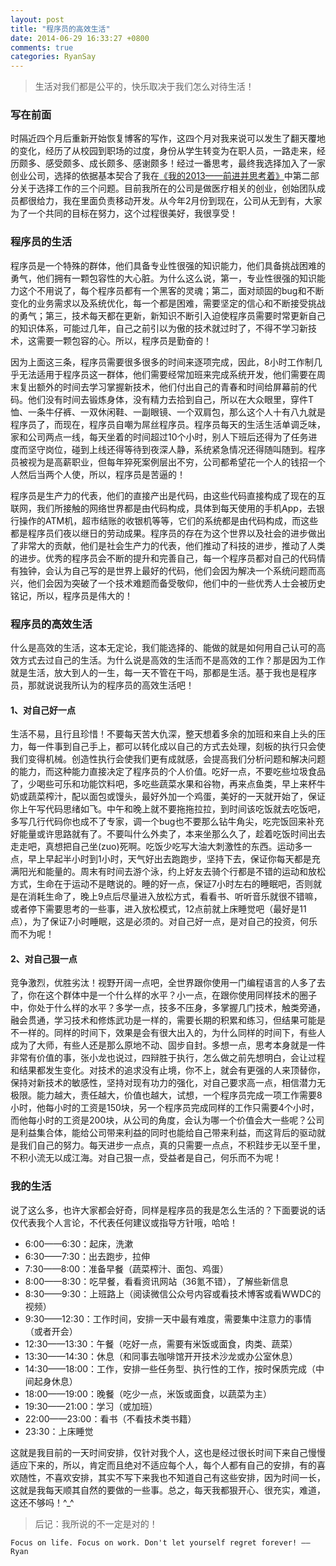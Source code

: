 ```yaml
---
layout: post
title: "程序员的高效生活"
date: 2014-06-29 16:33:27 +0800
comments: true
categories: RyanSay
---
```

> 生活对我们都是公平的，快乐取决于我们怎么对待生活！

<!--More-->

### 写在前面
时隔近四个月后重新开始恢复博客的写作，这四个月对我来说可以发生了翻天覆地的变化，经历了从校园到职场的过度，身份从学生转变为在职人员，一路走来，经历颇多、感受颇多、成长颇多、感谢颇多！经过一番思考，最终我选择加入了一家创业公司，选择的依据基本契合了我在[《我的2013——前进并思考着》](http://ryantang.me/blog/2014/01/01/my-2013/)中第二部分关于选择工作的三个问题。目前我所在的公司是做医疗相关的创业，创始团队成员都很给力，我在里面负责移动开发。从今年2月份到现在，公司从无到有，大家为了一个共同的目标在努力，这个过程很美好，我很享受！

### 程序员的生活
程序员是一个特殊的群体，他们具备专业性很强的知识能力，他们具备挑战困难的勇气，他们拥有一颗包容性的大心脏。为什么这么说，第一，专业性很强的知识能力这个不用说了，每个程序员都有一个黑客的灵魂；第二，面对顽固的bug和不断变化的业务需求以及系统优化，每一个都是困难，需要坚定的信心和不断接受挑战的勇气；第三，技术每天都在更新，新知识不断引入迫使程序员需要时常更新自己的知识体系，可能过几年，自己之前引以为傲的技术就过时了，不得不学习新技术，这需要一颗包容的心。所以，程序员是勤奋的！

因为上面这三条，程序员需要很多很多的时间来逐项完成，因此，8小时工作制几乎无法适用于程序员这一群体，他们需要经常加班来完成系统开发，他们需要在周末复出额外的时间去学习掌握新技术，他们付出自己的青春和时间给屏幕前的代码。他们没有时间去锻炼身体，没有精力去拾到自己，所以在大众眼里，穿件T恤、一条牛仔裤、一双休闲鞋、一副眼镜、一个双肩包，那么这个人十有八九就是程序员了，而现在，程序员自嘲为屌丝程序员。程序员每天的生活生活单调乏味，家和公司两点一线，每天坐着的时间超过10个小时，别人下班后还得为了任务进度而坚守岗位，碰到上线还得等待到夜深人静，系统紧急情况还得随叫随到。程序员被视为是高薪职业，但每年猝死案例层出不穷，公司都希望花一个人的钱招一个人然后当两个人使，所以，程序员是苦逼的！

程序员是生产力的代表，他们的直接产出是代码，由这些代码直接构成了现在的互联网，我们所接触的网络世界都是由代码构成，具体到每天使用的手机App，去银行操作的ATM机，超市结账的收银机等等，它们的系统都是由代码构成，而这些都是程序员们夜以继日的劳动成果。程序员的存在为这个世界以及社会的进步做出了非常大的贡献，他们是社会生产力的代表，他们推动了科技的进步，推动了人类的进步。优秀的程序员会不断的提升和完善自己，每一个程序员都对自己的代码情有独钟，会认为自己写的是世界上最好的代码，他们会因为解决一个系统问题而高兴，他们会因为突破了一个技术难题而备受敬仰，他们中的一些优秀人士会被历史铭记，所以，程序员是伟大的！

### 程序员的高效生活
什么是高效的生活，这本无定论，我们能选择的、能做的就是如何用自己认可的高效方式去过自己的生活。为什么说是高效的生活而不是高效的工作？那是因为工作就是生活，放大到人的一生，每一天不管在干吗，那都是生活。基于我也是程序员，那就说说我所认为的程序员的高效生活吧！

#### 1、对自己好一点
生活不易，且行且珍惜！不要每天苦大仇深，整天想着多余的加班和来自上头的压力，每一件事到自己手上，都可以转化成以自己的方式去处理，刻板的执行只会使我们变得机械。创造性执行会使我们更有成就感，会提高我们分析问题和解决问题的能力，而这种能力直接决定了程序员的个人价值。吃好一点，不要吃些垃圾食品了，少喝些可乐和功能饮料吧，多吃些蔬菜水果和谷物，再来点鱼类，早上来杯牛奶或蔬菜榨汁，配以面包或馒头，最好外加一个鸡蛋，美好的一天就开始了，保证你上午写代码思绪如飞。中午和晚上就不要拖拖拉拉，到时间该吃饭就去吃饭吧，多写几行代码你也成不了专家，调一个bug也不要那么钻牛角尖，吃完饭回来补充好能量或许思路就有了。不要叫什么外卖了，本来坐那么久了，趁着吃饭时间出去走走吧，真想把自己坐(zuo)死啊。吃饭少吃写大油大刺激性的东西。运动多一点，早上早起半小时到1小时，天气好出去跑跑步，坚持下去，保证你每天都是充满阳光和能量的。周末有时间去游个泳，约上好友去骑个行都是不错的运动和放松方式，生命在于运动不是瞎说的。睡的好一点，保证7小时左右的睡眠吧，否则就是在消耗生命了，晚上9点后尽量进入放松方式，看看书、听听音乐就很不错嘛，或者停下需要思考的一些事，进入放松模式，12点前就上床睡觉吧（最好是11点），为了保证7小时睡眠，这是必须的。对自己好一点，是对自己的投资，何乐而不为呢！

#### 2、对自己狠一点
竞争激烈，优胜劣汰！视野开阔一点吧，全世界跟你使用一门编程语言的人多了去了，你在这个群体中是一个什么样的水平？小一点，在跟你使用同样技术的圈子中，你处于什么样的水平？多学一点，技多不压身，多掌握几门技术，触类旁通，融会贯通，学习技术和修炼武功是一样的，需要长期的积累和练习，但结果可能是不一样的。同样的时间下，效果是会有很大出入的，为什么同样的时间下，有些人成为了大师，有些人还是那么原地不动、固步自封。多想一点，思考本身就是一件非常有价值的事，张小龙也说过，四辩胜于执行，怎么做之前先想明白，会让过程和结果都发生变化。对技术的追求没有止境，你不上，就会有更强的人来顶替你，保持对新技术的敏感性，坚持对现有功力的强化，对自己要求高一点，相信潜力无极限。能力越大，责任越大，价值也越大，试想，一个程序员完成一项工作需要8小时，他每小时的工资是150块，另一个程序员完成同样的工作只需要4个小时，而他每小时的工资是200块，从公司的角度，会认为哪一个价值会大一些呢？公司是利益集合体，能给公司带来利益的同时也能给自己带来利益，而这背后的驱动就是我们自己的努力。每天进步一点点，真的只需要一点点，不积跬步无以至千里，不积小流无以成江海。对自己狠一点，受益者是自己，何乐而不为呢！

### 我的生活
说了这么多，也许大家都会好奇，同样是程序员的我是怎么生活的？下面要说的话仅代表我个人言论，不代表任何建议或指导方针哦，哈哈！

- 6:00——6:30：起床，洗漱
- 6:30——7:30：出去跑步，拉伸
- 7:30——8:00：准备早餐（蔬菜榨汁、面包、鸡蛋）
- 8:00——8:30：吃早餐，看看资讯网站（36氪不错），了解些新信息
- 8:30——9:30：上班路上（阅读微信公众号内容或看技术博客或看WWDC的视频）
- 9:30——12:30：工作时间，安排一天中最有难度，需要集中注意力的事情（或者开会）
- 12:30——13:30：午餐（吃好一点，需要有米饭或面食，肉类、蔬菜）
- 13:30——14:30：休息（和同事去咖啡馆开开技术沙龙或办公室休息）
- 14:30——18:00：工作，安排一些任务型、执行性的工作，按时保质完成（中间起身休息）
- 18:00——19:00：晚餐（吃少一点，米饭或面食，以蔬菜为主）
- 19:30——21:00：学习（或加班）
- 22:00——23:00：看书（不看技术类书籍）
- 23:30：上床睡觉

这就是我目前的一天时间安排，仅针对我个人，这也是经过很长时间下来自己慢慢适应下来的，所以，肯定而且绝对不适应每个人，每个人都有自己的安排，有的喜欢随性，不喜欢安排，其实不写下来我也不知道自己有这些安排，因为时间一长，这就是我每天顺其自然的要做的一些事。总之，每天我都狠开心、很充实，难道，这还不够吗！^_^

> 后记：我所说的不一定是对的！

```Focus on life. Focus on work. Don't let yourself regret forever! ——Ryan```

